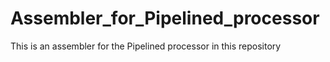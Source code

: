 # Assembler_for_Pipelined_processor
This is an assembler for the Pipelined processor in this repository
